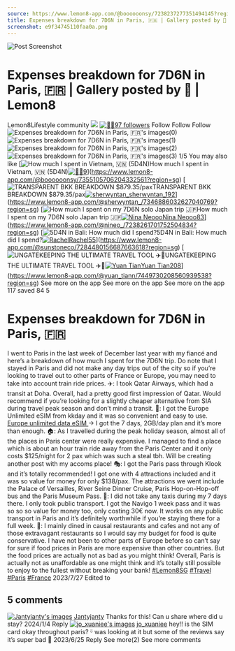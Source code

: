 ```yaml
---
source: https://www.lemon8-app.com/@boooooonsy/7238237277351494145?region=sg
title: Expenses breakdown for 7D6N in Paris, 🇫🇷 | Gallery posted by 🌻 | Lemon8
screenshot: e9f34745110faa0a.png
---
```



![Post Screenshot](e9f34745110faa0a.png)
# Expenses breakdown for 7D6N in Paris, 🇫🇷 | Gallery posted by 🌻 | Lemon8
[](https://www.lemon8-app.com/feed/foryou?region=sg)
Lemon8Lifestyle community
[](https://www.lemon8-app.com/search/sug?region=sg)![](https://lemon8.onelink.me/FMQw?pid=website_direct&af_force_dp=false&af_dp=snssdk2657%3A%2F%2Farticle_detail_page%3Fgroup_id%3D7238237277351494145%26pid%3Dwebsite_direct&retargeting=true&ab_version=73512074&af_web_dp=https%3A%2F%2Fplay.google.com%2Fstore%2Fapps%2Fdetails%3Fid%3Dcom.bd.nproject&amp_extra=%7B%22seo_page_id%22%3A%221461309064604812%22%2C%22traffic_type%22%3A%22website_direct%22%2C%22web_id%22%3A%227481731085279331847%22%2C%22enter_position%22%3A%22smart_banner%22%2C%22enter_page_id%22%3A%227238237277351494145%22%2C%22enter_page_type%22%3A%22article%22%7D)
[![🌻](https://p16-lemon8-sign-sg.tiktokcdn.com/user-avatar-alisg/c4c27cc4524e8aa6b8264308dc9a0306~tplv-sdweummd6v-shrink:120:0:q75.webp?lk3s=66c60501&source=feed_user&x-expires=1744588800&x-signature=ZSaqsQSZHSkZeXW%2F6K4EIKHDFto%3D)](https://www.lemon8-app.com/@boooooonsy?region=sg)[🌻97 followers](https://www.lemon8-app.com/@boooooonsy?region=sg)
Follow
Follow
Follow
![Expenses breakdown for 7D6N in Paris, 🇫🇷's images\(0\)](https://p16-lemon8-sign-sg.tiktokcdn.com/tos-alisg-v-a3e477-sg/4de78afe92d349189d4dc4551893cfde~tplv-sdweummd6v-wap-logo-v1:QGJvb29vb29uc3k=:1080:0.webp?lk3s=66c60501&source=wap_large_logo_image&x-expires=1744588800&x-signature=OMO4rzjVEcxdrmM7eL7BhlwNNbk%3D)
![Expenses breakdown for 7D6N in Paris, 🇫🇷's images\(1\)](https://p16-lemon8-sign-sg.tiktokcdn.com/tos-alisg-v-a3e477-sg/b67a42ffdd2f45b5862bb7e1e2983b3f~tplv-sdweummd6v-wap-logo-v1:QGJvb29vb29uc3k=:1080:0.webp?lk3s=66c60501&source=wap_large_logo_image&x-expires=1744588800&x-signature=vdTwYB2eeRjm%2Btpmcx4vb0DPVio%3D)
![Expenses breakdown for 7D6N in Paris, 🇫🇷's images\(2\)](https://p16-lemon8-sign-sg.tiktokcdn.com/tos-alisg-v-a3e477-sg/0c22cfdbc57a4c6ea7a557c9e808f08a~tplv-sdweummd6v-wap-logo-v1:QGJvb29vb29uc3k=:1080:0.webp?lk3s=66c60501&source=wap_large_logo_image&x-expires=1744588800&x-signature=kf0Mc8lGteStl3RelHtPDC4b%2FKM%3D)
![Expenses breakdown for 7D6N in Paris, 🇫🇷's images\(3\)](https://p16-lemon8-sign-sg.tiktokcdn.com/tos-alisg-v-a3e477-sg/a3cefc178c7444bfabd5c603be66ada8~tplv-sdweummd6v-wap-logo-v1:QGJvb29vb29uc3k=:1080:0.webp?lk3s=66c60501&source=wap_large_logo_image&x-expires=1744588800&x-signature=mSqw7waHxZOrbRPpxwxRLX9iCnE%3D)
1/5
You may also like
[![How much I spent in Vietnam, 🇻🇳 \(5D4N\)](https://p16-lemon8-sign-sg.tiktokcdn.com/tos-alisg-v-a3e477-sg/oAAAf0IQIDAMNfJeBKLglMAkU8v9R7JkGESbA8~tplv-sdweummd6v-shrink:640:0:q50.webp?lk3s=66c60501&source=seo_middle_feed_list&x-expires=1773532800&x-signature=gqGeCLOpOWSW2fEtXfOdZyMuQB4%3D)How much I spent in Vietnam, 🇻🇳 (5D4N)[![🌻](https://p16-lemon8-sign-sg.tiktokcdn.com/user-avatar-alisg/c4c27cc4524e8aa6b8264308dc9a0306~tplv-sdweummd6v-shrink:120:0:q75.jpeg?lk3s=66c60501&source=feed_user&x-expires=1744588800&x-signature=SU5nRKjbUr9I4dlgrNSlCuxlhOU%3D)🌻9](https://www.lemon8-app.com/@boooooonsy?region=sg)](https://www.lemon8-app.com/@boooooonsy/7355105706204332561?region=sg)
[![TRANSPARENT BKK BREAKDOWN $879.35/pax](https://p16-lemon8-sign-sg.tiktokcdn.com/tos-alisg-v-a3e477-sg/oEGJfFEbgDPCDq7ePAA4Jb4VEf0DdMDEFZIAHA~tplv-sdweummd6v-shrink:640:0:q50.webp?lk3s=66c60501&source=seo_middle_feed_list&x-expires=1773532800&x-signature=8w%2FhO0z0hDexlTmUjaSyJafPacQ%3D)TRANSPARENT BKK BREAKDOWN $879.35/pax[![sherwyntan_](https://p16-lemon8-sign-sg.tiktokcdn.com/user-avatar-alisg/c28c95556806044111682e45e84e3f99~tplv-sdweummd6v-shrink:120:0:q75.jpeg?lk3s=66c60501&source=feed_user&x-expires=1744588800&x-signature=cEsJZchfNarVsEhHa9rPwCu2%2BIY%3D)sherwyntan_192](https://www.lemon8-app.com/@sherwyntan_?region=sg)](https://www.lemon8-app.com/@sherwyntan_/7346886032627040769?region=sg)
[![How much I spent on my 7D6N solo Japan trip 🇯🇵](https://p16-lemon8-sign-sg.tiktokcdn.com/tos-alisg-v-a3e477-sg/c005f302b8f1419e9c6a503ce4a0a31b~tplv-sdweummd6v-shrink:640:0:q50.webp?lk3s=66c60501&source=seo_middle_feed_list&x-expires=1773532800&x-signature=oAY7RfxZBvYUPyDzyTJAT2fwEwM%3D)How much I spent on my 7D6N solo Japan trip 🇯🇵[![Nina Neooo](https://p16-lemon8-sign-sg.tiktokcdn.com/user-avatar-alisg/40320651dff5362bc858bceb3fe63fa1~tplv-sdweummd6v-shrink:120:0:q75.jpeg?lk3s=66c60501&source=feed_user&x-expires=1744588800&x-signature=jNDrBo3s6lkg3v5aTVNrTpvG%2FXY%3D)Nina Neooo83](https://www.lemon8-app.com/@nineo_?region=sg)](https://www.lemon8-app.com/@nineo_/7238261701752504834?region=sg)
[![5D4N in Bali: How much did I spend?](https://p16-lemon8-sign-sg.tiktokcdn.com/tos-alisg-v-a3e477-sg/oAEXIABAtrwFExnl2eAxbkm7f0L9sDAgQU6SCq~tplv-sdweummd6v-shrink:640:0:q50.webp?lk3s=66c60501&source=seo_middle_feed_list&x-expires=1773532800&x-signature=funW0UFO%2BERcWgQ2zCt0pU15%2BPY%3D)5D4N in Bali: How much did I spend?[![Rachel](https://p16-lemon8-sign-sg.tiktokcdn.com/user-avatar-alisg/70d64fe4bb1b1e2ced190a381c24b958~tplv-sdweummd6v-shrink:120:0:q75.jpeg?lk3s=66c60501&source=feed_user&x-expires=1744588800&x-signature=2T%2FbyA07crvTBT5S8tlJK5bcJ6I%3D)Rachel55](https://www.lemon8-app.com/@sunstoneco?region=sg)](https://www.lemon8-app.com/@sunstoneco/7284480156687663618?region=sg)
[![UNGATEKEEPING THE ULTIMATE TRAVEL TOOL ✈️📝](https://p16-lemon8-sign-sg.tiktokcdn.com/tos-alisg-v-a3e477-sg/oYmFEQ7HwBEuwsAEAWi3B2zABemgcCKsIPfCii~tplv-sdweummd6v-shrink:640:0:q50.webp?lk3s=66c60501&source=seo_middle_feed_list&x-expires=1773532800&x-signature=W4WlZobxa8D5GOdq2oyxo8WB0Bg%3D)UNGATEKEEPING THE ULTIMATE TRAVEL TOOL ✈️📝[![Yuan Tian](https://p16-lemon8-sign-sg.tiktokcdn.com/user-avatar-alisg/f73445bca78f2d22657eb0c3a111ba36~tplv-sdweummd6v-shrink:120:0:q75.jpeg?lk3s=66c60501&source=feed_user&x-expires=1744588800&x-signature=bmSGrMQnqlEn9lxqjndLjZLMDps%3D)Yuan Tian208](https://www.lemon8-app.com/@yuan_tiann?region=sg)](https://www.lemon8-app.com/@yuan_tiann/7449730208560939538?region=sg)
See more on the app
See more on the app
See more on the app
117 saved
84
5
# Expenses breakdown for 7D6N in Paris, 🇫🇷
I went to Paris in the last week of December last year with my fiancé and here’s a breakdown of how much I spent for the 7D6N trip. Do note that I stayed in Paris and did not make any day trips out of the city so if you’re looking to travel out to other parts of France or Europe, you may need to take into account train ride prices.
✈️: I took Qatar Airways, which had a transit at Doha. Overall, had a pretty good first impression of Qatar. Would recommend if you’re looking for a slightly cheaper alternative from SIA during travel peak season and don’t mind a transit.
📱: I got the Europe Unlimited eSIM from kkday and it was so convenient and easy to use. [Europe unlimited data eSIM ](https://www.lemon8-app.com/@boooooonsy/7238237277351494145?region=sg)-> I got the 7 days, 2GB/day plan and it’s more than enough.
🏠: As I travelled during the peak holiday season, almost all of the places in Paris center were really expensive. I managed to find a place which is about an hour train ride away from the Paris Center and it only costs $125/night for 2 pax which was such a steal tbh. Will be creating another post with my accoms place!
🎭: I got the Paris pass through Klook and it’s totally recommended! I got one with 4 attractions included and it was so value for money for only $138/pax. The attractions we went include the Palace of Versailles, River Seine Dinner Cruise, Paris Hop-on-Hop-off bus and the Paris Museum Pass. 
🚝: I did not take any taxis during my 7 days there. I only took public transport. I got the Navigo 1 week pass and it was so so so value for money too, only costing 30€ now. It works on any public transport in Paris and it’s definitely worthwhile if you’re staying there for a full week.
🍔: I mainly dined in causal restaurants and cafes and not any of those extravagant restaurants so I would say my budget for food is quite conservative. I have not been to other parts of Europe before so can’t say for sure if food prices in Paris are more expensive than other countries. But the food prices are actually not as bad as you might think!
Overall, Paris is actually not as unaffordable as one might think and it’s totally still possible to enjoy to the fullest without breaking your bank!
[#Lemon8SG](https://www.lemon8-app.com/topic/7072348837645451266?region=sg) [#Travel](https://www.lemon8-app.com/topic/7198471901373923334?region=sg) [#Paris](https://www.lemon8-app.com/topic/7199953620581695493?region=sg) [#France](https://www.lemon8-app.com/topic/7205086327904223238?region=sg)
2023/7/27 Edited to
## 5 comments
[![Jantyjanty's images](https://p16-lemon8-sign-sg.tiktokcdn.com/user-avatar-alisg/223bbbc470484123b87d2c83392a46f4~tplv-sdweummd6v-shrink:1200:0:q75.webp?lk3s=d32e6450&source=ui_avatar&x-expires=1744588800&x-signature=Q7mOhyOtOyC4d1YP6h08cRKy9aU%3D)](https://www.lemon8-app.com/@jantyjantyjanty?region=sg)
[Jantyjanty](https://www.lemon8-app.com/@jantyjantyjanty?region=sg)
Thanks for this! Can u share where did u stay?
2024/1/4
Reply
[![jo_xuaniee's images](https://p16-sign-sg.lemon8cdn.com/user-avatar-alisg/6310a2c5b5190e53016232602c03699c~tplv-sdweummd6v-shrink:1200:0:q75.webp?lk3s=d32e6450&source=ui_avatar&x-expires=1744588800&x-signature=A1NgMj572wnu8vVpyMIoE3fihdc%3D)](https://www.lemon8-app.com/jo_xuaniee?region=sg)
[jo_xuaniee](https://www.lemon8-app.com/jo_xuaniee?region=sg)
hey!! is the SIM card okay throughout paris? ᵕ̈ was looking at it but some of the reviews say it’s super bad 🤣
2023/6/25
Reply
See more(2)
See more comments
#